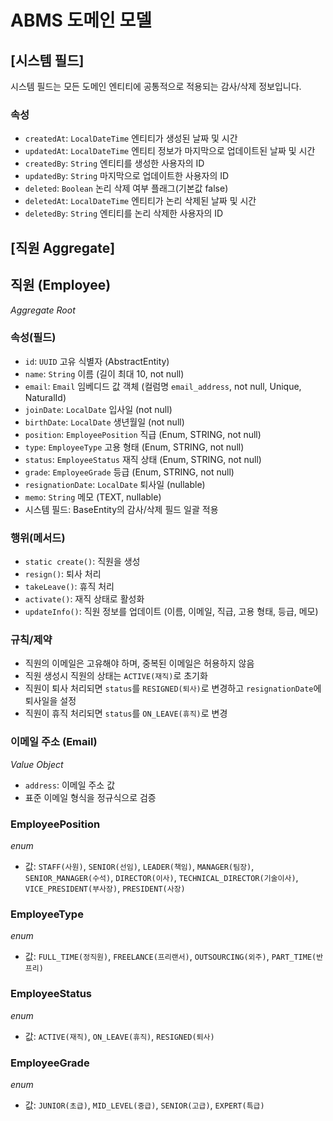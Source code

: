 # ABMS 도메인 모델

## [시스템 필드]
시스템 필드는 모든 도메인 엔티티에 공통적으로 적용되는 감사/삭제 정보입니다.
### 속성
- `createdAt`: `LocalDateTime` 엔티티가 생성된 날짜 및 시간
- `updatedAt`: `LocalDateTime` 엔티티 정보가 마지막으로 업데이트된 날짜 및 시간
- `createdBy`: `String` 엔티티를 생성한 사용자의 ID
- `updatedBy`: `String` 마지막으로 업데이트한 사용자의 ID
- `deleted`: `Boolean` 논리 삭제 여부 플래그(기본값 false)
- `deletedAt`: `LocalDateTime` 엔티티가 논리 삭제된 날짜 및 시간
- `deletedBy`: `String` 엔티티를 논리 삭제한 사용자의 ID

## [직원 Aggregate]

## 직원 (Employee)
_Aggregate Root_
### 속성(필드)
- `id`: `UUID` 고유 식별자 (AbstractEntity)
- `name`: `String` 이름 (길이 최대 10, not null)
- `email`: `Email` 임베디드 값 객체 (컬럼명 `email_address`, not null, Unique, NaturalId)
- `joinDate`: `LocalDate` 입사일 (not null)
- `birthDate`: `LocalDate` 생년월일 (not null)
- `position`: `EmployeePosition` 직급 (Enum, STRING, not null)
- `type`: `EmployeeType` 고용 형태 (Enum, STRING, not null)
- `status`: `EmployeeStatus` 재직 상태 (Enum, STRING, not null)
- `grade`: `EmployeeGrade` 등급 (Enum, STRING, not null)
- `resignationDate`: `LocalDate` 퇴사일 (nullable)
- `memo`: `String` 메모 (TEXT, nullable)
- 시스템 필드: BaseEntity의 감사/삭제 필드 일괄 적용
### 행위(메서드)
- `static create()`: 직원을 생성
- `resign()`: 퇴사 처리
- `takeLeave()`: 휴직 처리
- `activate()`: 재직 상태로 활성화
- `updateInfo()`: 직원 정보를 업데이트 (이름, 이메일, 직급, 고용 형태, 등급, 메모)
### 규칙/제약
- 직원의 이메일은 고유해야 하며, 중복된 이메일은 허용하지 않음
- 직원 생성시 직원의 상태는 `ACTIVE(재직)`로 초기화
- 직원이 퇴사 처리되면 `status`를 `RESIGNED(퇴사)`로 변경하고 `resignationDate`에 퇴사일을 설정
- 직원이 휴직 처리되면 `status`를 `ON_LEAVE(휴직)`로 변경
### 이메일 주소 (Email)
_Value Object_
- `address`: 이메일 주소 값
- 표준 이메일 형식을 정규식으로 검증

### EmployeePosition
_enum_
- 값: `STAFF(사원)`, `SENIOR(선임)`, `LEADER(책임)`, `MANAGER(팀장)`, `SENIOR_MANAGER(수석)`, `DIRECTOR(이사)`, `TECHNICAL_DIRECTOR(기술이사)`, `VICE_PRESIDENT(부사장)`, `PRESIDENT(사장)`

### EmployeeType
_enum_
- 값: `FULL_TIME(정직원)`, `FREELANCE(프리랜서)`, `OUTSOURCING(외주)`, `PART_TIME(반프리)`

### EmployeeStatus
_enum_
- 값: `ACTIVE(재직)`, `ON_LEAVE(휴직)`, `RESIGNED(퇴사)`

### EmployeeGrade
_enum_
- 값: `JUNIOR(초급)`, `MID_LEVEL(중급)`, `SENIOR(고급)`, `EXPERT(특급)`
